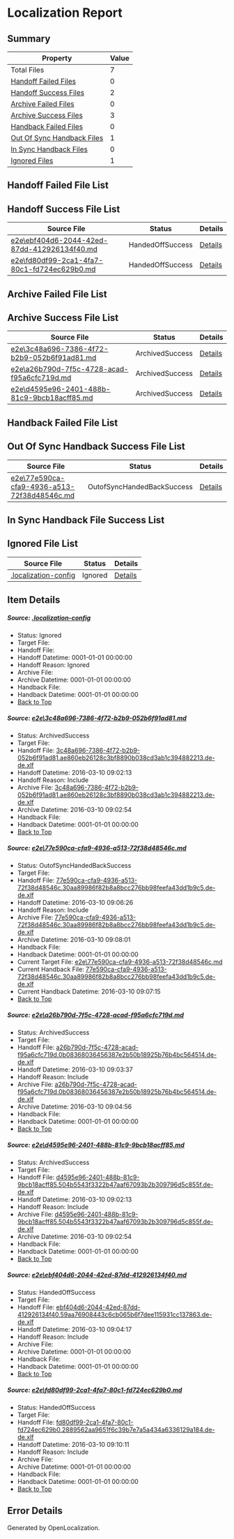 # <a name='report-top'></a> Localization Report

## Summary
 Property | Value 
 -------- | ----- 
 Total Files | 7
[ Handoff Failed Files ](#handoff-failed-list)| 0
[ Handoff Success Files ](#handoff-success-list)| 2
[ Archive Failed Files ](#archive-failed-list)| 0
[ Archive Success Files ](#archive-success-list)| 3
[ Handback Failed Files ](#handback-failed-list)| 0
[ Out Of Sync Handback Files ](#outofsync-handback-success-list)| 1
[ In Sync Handback Files ](#insync-handback-success-list)| 0
[ Ignored Files ](#ignored-list)| 1

## <a name='handoff-failed-list'></a> Handoff Failed File List

## <a name='handoff-success-list'></a> Handoff Success File List
 Source File | Status | Details 
 ----------- | ------ | ------- 
 [e2e\ebf404d6-2044-42ed-87dd-412926134f40.md](https://github.com/OpenLocalizationTest/oltest/blob/01fa74eeca0fdea5921fa4085fcb68e466b2eefe/e2e/ebf404d6-2044-42ed-87dd-412926134f40.md) | HandedOffSuccess | [Details](#fb73f8bf455abed2183258e5632816c37522231c5)
 [e2e\fd80df99-2ca1-4fa7-80c1-fd724ec629b0.md](https://github.com/OpenLocalizationTest/oltest/blob/fe8def6a6ff14d46bdfac3b3044f6945baadcc39/e2e/fd80df99-2ca1-4fa7-80c1-fd724ec629b0.md) | HandedOffSuccess | [Details](#8c9f1c933dbafc0b3d12b1ca60d9ecce35d2d85e6)

## <a name='archive-failed-list'></a> Archive Failed File List

## <a name='archive-success-list'></a> Archive Success File List
 Source File | Status | Details 
 ----------- | ------ | ------- 
 [e2e\3c48a696-7386-4f72-b2b9-052b6f91ad81.md](https://github.com/OpenLocalizationTest/oltest/blob/0e1b5a3b7bcd57f1ce0aa487889b21a588479e14/e2e/3c48a696-7386-4f72-b2b9-052b6f91ad81.md) | ArchivedSuccess | [Details](#4f6df44672a003b30663979171fb3483116294b01)
 [e2e\a26b790d-7f5c-4728-acad-f95a6cfc719d.md](https://github.com/OpenLocalizationTest/oltest/blob/c749647e366e1c2f6af90ef8be909e779ab5c47f/e2e/a26b790d-7f5c-4728-acad-f95a6cfc719d.md) | ArchivedSuccess | [Details](#b817be7bc5f3e7f174bc5584bd6a3c9bdf9f28ce3)
 [e2e\d4595e96-2401-488b-81c9-9bcb18acff85.md](https://github.com/OpenLocalizationTest/oltest/blob/0e1b5a3b7bcd57f1ce0aa487889b21a588479e14/e2e/d4595e96-2401-488b-81c9-9bcb18acff85.md) | ArchivedSuccess | [Details](#4ba699a981258fcff89545253564f62283284f4c4)

## <a name='handback-failed-list'></a> Handback Failed File List

## <a name='outofsync-handback-success-list'></a> Out Of Sync Handback Success File List
 Source File | Status | Details 
 ----------- | ------ | ------- 
 [e2e\77e590ca-cfa9-4936-a513-72f38d48546c.md](https://github.com/OpenLocalizationTest/oltest/blob/9288eb197861b55486bf206eced18f5281f3c5e0/e2e/77e590ca-cfa9-4936-a513-72f38d48546c.md) | OutofSyncHandedBackSuccess | [Details](#5c271591a7519e87e07da98f4110f7e50a858bfe2)

## <a name='insync-handback-success-list'></a> In Sync Handback File Success List

## <a name='ignored-list'></a> Ignored File List
 Source File | Status | Details 
 ----------- | ------ | ------- 
 [.localization-config](https://github.com/OpenLocalizationTest/oltest/blob/fe8def6a6ff14d46bdfac3b3044f6945baadcc39/.localization-config) | Ignored | [Details](#66aca4b1c2f43b14ec41e0e427345df94af1d5e10)

## Item Details
##### <a name='66aca4b1c2f43b14ec41e0e427345df94af1d5e10'></a> Source: [.localization-config](https://github.com/OpenLocalizationTest/oltest/blob/fe8def6a6ff14d46bdfac3b3044f6945baadcc39/.localization-config)
* Status: Ignored
* Target File: 
* Handoff File: 
* Handoff Datetime: 0001-01-01 00:00:00
* Handoff Reason: Ignored
* Archive File: 
* Archive Datetime: 0001-01-01 00:00:00
* Handback File: 
* Handback Datetime: 0001-01-01 00:00:00
* [Back to Top](#report-top)

##### <a name='4f6df44672a003b30663979171fb3483116294b01'></a> Source: [e2e\3c48a696-7386-4f72-b2b9-052b6f91ad81.md](https://github.com/OpenLocalizationTest/oltest/blob/0e1b5a3b7bcd57f1ce0aa487889b21a588479e14/e2e/3c48a696-7386-4f72-b2b9-052b6f91ad81.md)
* Status: ArchivedSuccess
* Target File: 
* Handoff File: [3c48a696-7386-4f72-b2b9-052b6f91ad81.ae860eb26128c3bf8890b038cd3ab1c394882213.de-de.xlf](https://github.com/OpenLocalizationTestOrg/olhandoff/blob/3c24ca09c3cd12b6a481ee486215aca16cbaf3ce/ol-handoff/OpenLocalizationTestOrg/oltest.de-de/xinjiang/ht/3c48a696-7386-4f72-b2b9-052b6f91ad81.ae860eb26128c3bf8890b038cd3ab1c394882213.de-de.xlf)
* Handoff Datetime: 2016-03-10 09:02:13
* Handoff Reason: Include
* Archive File: [3c48a696-7386-4f72-b2b9-052b6f91ad81.ae860eb26128c3bf8890b038cd3ab1c394882213.de-de.xlf](https://github.com/OpenLocalizationTestOrg/olhandoff/blob/05cf2a83da71a3b8de95a009e00b1e4e5521659c/ol-handoff/OpenLocalizationTestOrg/oltest.de-de/xinjiang/ht/archive/3c48a696-7386-4f72-b2b9-052b6f91ad81.ae860eb26128c3bf8890b038cd3ab1c394882213.de-de.xlf)
* Archive Datetime: 2016-03-10 09:02:54
* Handback File: 
* Handback Datetime: 0001-01-01 00:00:00
* [Back to Top](#report-top)

##### <a name='5c271591a7519e87e07da98f4110f7e50a858bfe2'></a> Source: [e2e\77e590ca-cfa9-4936-a513-72f38d48546c.md](https://github.com/OpenLocalizationTest/oltest/blob/9288eb197861b55486bf206eced18f5281f3c5e0/e2e/77e590ca-cfa9-4936-a513-72f38d48546c.md)
* Status: OutofSyncHandedBackSuccess
* Target File: 
* Handoff File: [77e590ca-cfa9-4936-a513-72f38d48546c.30aa89986f82b8a8bcc276bb98feefa43dd1b9c5.de-de.xlf](https://github.com/OpenLocalizationTestOrg/olhandoff/blob/d533f05c4af036bd37cc0273c23877d4200780a1/ol-handoff/OpenLocalizationTestOrg/oltest.de-de/xinjiang/ht/77e590ca-cfa9-4936-a513-72f38d48546c.30aa89986f82b8a8bcc276bb98feefa43dd1b9c5.de-de.xlf)
* Handoff Datetime: 2016-03-10 09:06:26
* Handoff Reason: Include
* Archive File: [77e590ca-cfa9-4936-a513-72f38d48546c.30aa89986f82b8a8bcc276bb98feefa43dd1b9c5.de-de.xlf](https://github.com/OpenLocalizationTestOrg/olhandoff/blob/90c4bafe929d292bf423d31ff67aaaec2cedbe63/ol-handoff/OpenLocalizationTestOrg/oltest.de-de/xinjiang/ht/archive/77e590ca-cfa9-4936-a513-72f38d48546c.30aa89986f82b8a8bcc276bb98feefa43dd1b9c5.de-de.xlf)
* Archive Datetime: 2016-03-10 09:08:01
* Handback File: 
* Handback Datetime: 0001-01-01 00:00:00
* Current Target File: [e2e\77e590ca-cfa9-4936-a513-72f38d48546c.md](https://github.com/OpenLocalizationTestOrg/oltest.de-de/blob/4a557532d0c2a5237d598bd549401935b6a47502/e2e/77e590ca-cfa9-4936-a513-72f38d48546c.md)
* Current Handback File: [77e590ca-cfa9-4936-a513-72f38d48546c.30aa89986f82b8a8bcc276bb98feefa43dd1b9c5.de-de.xlf](https://github.com/OpenLocalizationTestOrg/olhandback/blob/5f3a7d5cf354887a37f6c49fcaf8aeec5a2e02d8/ol-handback/OpenLocalizationTestOrg/oltest.de-de/xinjiang/ht/77e590ca-cfa9-4936-a513-72f38d48546c.30aa89986f82b8a8bcc276bb98feefa43dd1b9c5.de-de.xlf)
* Current Handback Datetime: 2016-03-10 09:07:15
* [Back to Top](#report-top)

##### <a name='b817be7bc5f3e7f174bc5584bd6a3c9bdf9f28ce3'></a> Source: [e2e\a26b790d-7f5c-4728-acad-f95a6cfc719d.md](https://github.com/OpenLocalizationTest/oltest/blob/c749647e366e1c2f6af90ef8be909e779ab5c47f/e2e/a26b790d-7f5c-4728-acad-f95a6cfc719d.md)
* Status: ArchivedSuccess
* Target File: 
* Handoff File: [a26b790d-7f5c-4728-acad-f95a6cfc719d.0b08368036456387e2b50b18925b76b4bc564514.de-de.xlf](https://github.com/OpenLocalizationTestOrg/olhandoff/blob/ceed32a2c8be2a85573f03b0cb93cb767c9fb268/ol-handoff/OpenLocalizationTestOrg/oltest.de-de/xinjiang/ht/a26b790d-7f5c-4728-acad-f95a6cfc719d.0b08368036456387e2b50b18925b76b4bc564514.de-de.xlf)
* Handoff Datetime: 2016-03-10 09:03:37
* Handoff Reason: Include
* Archive File: [a26b790d-7f5c-4728-acad-f95a6cfc719d.0b08368036456387e2b50b18925b76b4bc564514.de-de.xlf](https://github.com/OpenLocalizationTestOrg/olhandoff/blob/525706f0ad9a2a3c22e18bc1b77cb1e7c9483680/ol-handoff/OpenLocalizationTestOrg/oltest.de-de/xinjiang/ht/archive/a26b790d-7f5c-4728-acad-f95a6cfc719d.0b08368036456387e2b50b18925b76b4bc564514.de-de.xlf)
* Archive Datetime: 2016-03-10 09:04:56
* Handback File: 
* Handback Datetime: 0001-01-01 00:00:00
* [Back to Top](#report-top)

##### <a name='4ba699a981258fcff89545253564f62283284f4c4'></a> Source: [e2e\d4595e96-2401-488b-81c9-9bcb18acff85.md](https://github.com/OpenLocalizationTest/oltest/blob/0e1b5a3b7bcd57f1ce0aa487889b21a588479e14/e2e/d4595e96-2401-488b-81c9-9bcb18acff85.md)
* Status: ArchivedSuccess
* Target File: 
* Handoff File: [d4595e96-2401-488b-81c9-9bcb18acff85.504b5543f3322b47aaf67093b2b309796d5c855f.de-de.xlf](https://github.com/OpenLocalizationTestOrg/olhandoff/blob/3c24ca09c3cd12b6a481ee486215aca16cbaf3ce/ol-handoff/OpenLocalizationTestOrg/oltest.de-de/xinjiang/ht/d4595e96-2401-488b-81c9-9bcb18acff85.504b5543f3322b47aaf67093b2b309796d5c855f.de-de.xlf)
* Handoff Datetime: 2016-03-10 09:02:13
* Handoff Reason: Include
* Archive File: [d4595e96-2401-488b-81c9-9bcb18acff85.504b5543f3322b47aaf67093b2b309796d5c855f.de-de.xlf](https://github.com/OpenLocalizationTestOrg/olhandoff/blob/05cf2a83da71a3b8de95a009e00b1e4e5521659c/ol-handoff/OpenLocalizationTestOrg/oltest.de-de/xinjiang/ht/archive/d4595e96-2401-488b-81c9-9bcb18acff85.504b5543f3322b47aaf67093b2b309796d5c855f.de-de.xlf)
* Archive Datetime: 2016-03-10 09:02:54
* Handback File: 
* Handback Datetime: 0001-01-01 00:00:00
* [Back to Top](#report-top)

##### <a name='fb73f8bf455abed2183258e5632816c37522231c5'></a> Source: [e2e\ebf404d6-2044-42ed-87dd-412926134f40.md](https://github.com/OpenLocalizationTest/oltest/blob/01fa74eeca0fdea5921fa4085fcb68e466b2eefe/e2e/ebf404d6-2044-42ed-87dd-412926134f40.md)
* Status: HandedOffSuccess
* Target File: 
* Handoff File: [ebf404d6-2044-42ed-87dd-412926134f40.59aa76908443c6cb065b6f7dee115931cc137863.de-de.xlf](https://github.com/OpenLocalizationTestOrg/olhandoff/blob/85588cf90f4146f1041d14d117f7951a64b7d988/ol-handoff/OpenLocalizationTestOrg/oltest.de-de/xinjiang/ht/ebf404d6-2044-42ed-87dd-412926134f40.59aa76908443c6cb065b6f7dee115931cc137863.de-de.xlf)
* Handoff Datetime: 2016-03-10 09:04:17
* Handoff Reason: Include
* Archive File: 
* Archive Datetime: 0001-01-01 00:00:00
* Handback File: 
* Handback Datetime: 0001-01-01 00:00:00
* [Back to Top](#report-top)

##### <a name='8c9f1c933dbafc0b3d12b1ca60d9ecce35d2d85e6'></a> Source: [e2e\fd80df99-2ca1-4fa7-80c1-fd724ec629b0.md](https://github.com/OpenLocalizationTest/oltest/blob/fe8def6a6ff14d46bdfac3b3044f6945baadcc39/e2e/fd80df99-2ca1-4fa7-80c1-fd724ec629b0.md)
* Status: HandedOffSuccess
* Target File: 
* Handoff File: [fd80df99-2ca1-4fa7-80c1-fd724ec629b0.2889562aa9651f6c39b7e7a5a434a6336129a184.de-de.xlf](https://github.com/OpenLocalizationTestOrg/olhandoff/blob/31fc27f357bb19e8df154052c19d3ff9714d7353/ol-handoff/OpenLocalizationTestOrg/oltest.de-de/xinjiang/ht/fd80df99-2ca1-4fa7-80c1-fd724ec629b0.2889562aa9651f6c39b7e7a5a434a6336129a184.de-de.xlf)
* Handoff Datetime: 2016-03-10 09:10:11
* Handoff Reason: Include
* Archive File: 
* Archive Datetime: 0001-01-01 00:00:00
* Handback File: 
* Handback Datetime: 0001-01-01 00:00:00
* [Back to Top](#report-top)


## Error Details

Generated by OpenLocalization.
